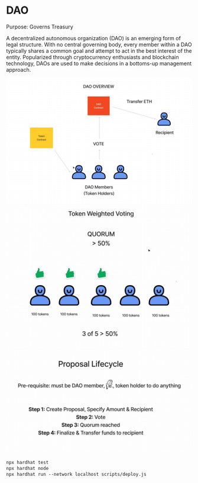 # DAO

Purpose: Governs Treasury

A decentralized autonomous organization (DAO) is an emerging form of legal structure. With no central governing body, every member within a DAO typically shares a common goal and attempt to act in the best interest of the entity. Popularized through cryptocurrency enthusiasts and blockchain technology, DAOs are used to make decisions in a bottoms-up management approach.

![](public/transferETH.png)
![](public/tokenWeightedVoting.png)
![](public/proposalLifecycle.png)

```shell
npx hardhat test
npx hardhat node
npx hardhat run --network localhost scripts/deploy.js
```
